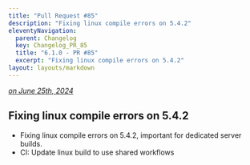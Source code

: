 ```yaml
---
title: "Pull Request #85"
description: "Fixing linux compile errors on 5.4.2"
eleventyNavigation:
  parent: Changelog
  key: Changelog_PR_85
  title: "6.1.0 - PR #85"
  excerpt: "Fixing linux compile errors on 5.4.2"
layout: layouts/markdown
---
```


*[on June 25th, 2024](https://github.com/GASCompanion/GASCompanion-Plugin/pull/85)*

## Fixing linux compile errors on 5.4.2

*   Fixing linux compile errors on 5.4.2, important for dedicated server builds.
*   CI: Update linux build to use shared workflows

